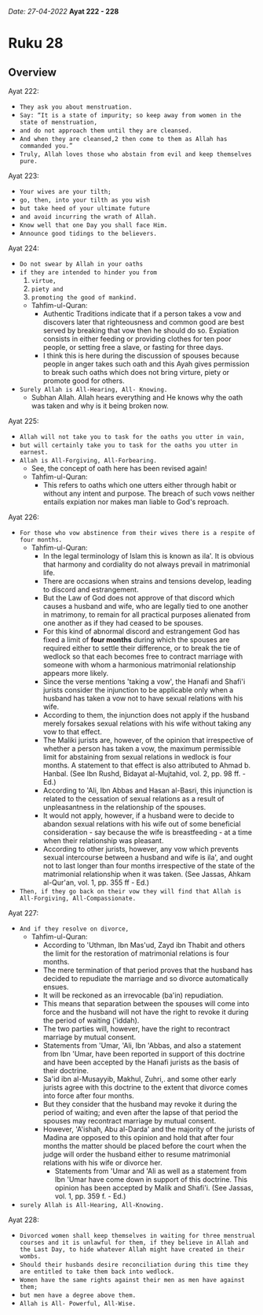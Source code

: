 *Date: 27-04-2022*
**Ayat 222 - 228**
# Ruku 28

## Overview


Ayat 222:
- `They ask you about menstruation.` 
- `Say: “It is a state of impurity; so keep away from women in the state of menstruation,` 
- `and do not approach them until they are cleansed.` 
- `And when they are cleansed,2 then come to them as Allah has commanded you.”` 
- `Truly, Allah loves those who abstain from evil and keep themselves pure.`

Ayat 223:
- `Your wives are your tilth;` 
- `go, then, into your tilth as you wish` 
- `but take heed of your ultimate future`
- `and avoid incurring the wrath of Allah.` 
- `Know well that one Day you shall face Him.` 
- `Announce good tidings to the believers.`


Ayat 224:

- `Do not swear by Allah in your oaths` 
- `if they are intended to hinder you from`
  1. `virtue,` 
  2. `piety and` 
  3. `promoting the good of mankind.`
    - Tahfim-ul-Quran:
      - Authentic Traditions indicate that if a person takes a vow and discovers later that righteousness and common good are best served by breaking that vow then he should do so. Expiation consists in either feeding or providing clothes for ten poor people, or setting free a slave, or fasting for three days.
      - I think this is here during the discussion of spouses because people in anger takes such oath and this Ayah gives permission to break such oaths which does not bring virture, piety or promote good for others.
- `Surely Allah is All-Hearing, All- Knowing.`
  - Subhan Allah. Allah hears everything and He knows why the oath was taken and why is it being broken now.

Ayat 225:

- `Allah will not take you to task for the oaths you utter in vain,` 
- `but will certainly take you to task for the oaths you utter in earnest.` 
- `Allah is All-Forgiving, All-Forbearing.`
  - See, the concept of oath here has been revised again!
  - Tahfim-ul-Quran:
    - This refers to oaths which one utters either through habit or without any intent and purpose. The breach of such vows neither entails expiation nor makes man liable to God's reproach.


Ayat 226:
- `For those who vow abstinence from their wives there is a respite of four months.` 
  - Tahfim-ul-Quran:
    - In the legal terminology of Islam this is known as ila'. It is obvious that harmony and cordiality do not always prevail in matrimonial life. 
    - There are occasions when strains and tensions develop, leading to discord and estrangement. 
    - But the Law of God does not approve of that discord which causes a husband and wife, who are legally tied to one another in matrimony, to remain for all practical purposes alienated from one another as if they had ceased to be spouses. 
    - For this kind of abnormal discord and estrangement God has fixed a limit of **four months** during which the spouses are required either to settle their difference, or to break the tie of wedlock so that each becomes free to contract marriage with someone with whom a harmonious matrimonial relationship appears more likely.
    - Since the verse mentions 'taking a vow', the Hanafi and Shafi'i jurists consider the injunction to be applicable only when a husband has taken a vow not to have sexual relations with his wife. 
    - According to them, the injunction does not apply if the husband merely forsakes sexual relations with his wife without taking any vow to that effect. 
    - The Maliki jurists are, however, of the opinion that irrespective of whether a person has taken a vow, the maximum permissible limit for abstaining from sexual relations in wedlock is four months. A statement to that effect is also attributed to Ahmad b. Hanbal. (See Ibn Rushd, Bidayat al-Mujtahid, vol. 2, pp. 98 ff. - Ed.) 
    - According to 'Ali, Ibn Abbas and Hasan al-Basri, this injunction is related to the cessation of sexual relations as a result of unpleasantness in the relationship of the spouses. 
    - It would not apply, however, if a husband were to decide to abandon sexual relations with his wife out of some beneficial consideration - say because the wife is breastfeeding - at a time when their relationship was pleasant. 
    - According to other jurists, however, any vow which prevents sexual intercourse between a husband and wife is ila', and ought not to last longer than four months irrespective of the state of the matrimonial relationship when it was taken. (See Jassas, Ahkam al-Qur'an, vol. 1, pp. 355 ff - Ed.)
- `Then, if they go back on their vow they will find that Allah is All-Forgiving, All-Compassionate.`


Ayat 227:
- `And if they resolve on divorce,`
  - Tahfim-ul-Quran:
    - According to 'Uthman, Ibn Mas'ud, Zayd ibn Thabit and others the limit for the restoration of matrimonial relations is four months. 
    - The mere termination of that period proves that the husband has decided to repudiate the marriage and so divorce automatically ensues. 
    - It will be reckoned as an irrevocable (ba'in) repudiation. 
    - This means that separation between the spouses will come into force and the husband will not have the right to revoke it during the period of waiting ('iddah). 
    - The two parties will, however, have the right to recontract marriage by mutual consent. 
    - Statements from 'Umar, 'Ali, Ibn 'Abbas, and also a statement from Ibn 'Umar, have been reported in support of this doctrine and have been accepted by the Hanafi jurists as the basis of their doctrine. 
    - Sa'id ibn al-Musayyib, Makhul, Zuhri,. and some other early jurists agree with this doctrine to the extent that divorce comes into force after four months. 
    - But they consider that the husband may revoke it during the period of waiting; and even after the lapse of that period the spouses may recontract marriage by mutual consent. 
    - However, 'A'ishah, Abu al-Darda' and the majority of the jurists of Madina are opposed to this opinion and hold that after four months the matter should be placed before the court when the judge will order the husband either to resume matrimonial relations with his wife or divorce her. 
      - Statements from 'Umar and 'Ali as well as a statement from Ibn 'Umar have come down in support of this doctrine. This opinion has been accepted by Malik and Shafi'i. (See Jassas, vol. 1, pp. 359 f. - Ed.)
- `surely Allah is All-Hearing, All-Knowing.`

Ayat 228:
- `Divorced women shall keep themselves in waiting for three menstrual courses and it is unlawful for them, if they believe in Allah and the Last Day, to hide whatever Allah might have created in their wombs.` 
- `Should their husbands desire reconciliation during this time they are entitled to take them back into wedlock.`
- `Women have the same rights against their men as men have against them;` 
- `but men have a degree above them.` 
- `Allah is All- Powerful, All-Wise.`